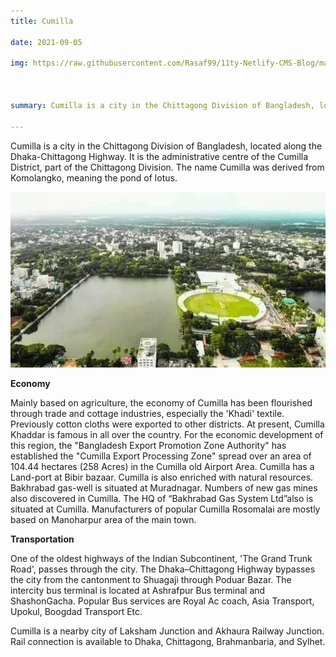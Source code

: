 ```yaml
---
title: Cumilla

date: 2021-09-05

img: https://raw.githubusercontent.com/Rasaf99/11ty-Netlify-CMS-Blog/main/img/cumilla-1.png



summary: Cumilla is a city in the Chittagong Division of Bangladesh, located along the Dhaka-Chittagong Highway. It is the administrative centre of the Cumilla District, part of the Chittagong Division. The name Cumilla was derived from Komolangko, meaning the pond of lotus.

---
```




Cumilla is a city in the Chittagong Division of Bangladesh, located along the Dhaka-Chittagong Highway. It is the administrative centre of the Cumilla District, part of the Chittagong Division. The name Cumilla was derived from Komolangko, meaning the pond of lotus.


<p class="-post-img-wrapper-lg"><img class="-post-img-md" src="https://raw.githubusercontent.com/Rasaf99/11ty-Netlify-CMS-Blog/main/img/cumilla-2.png" alt="cumila"></p>



**Economy**

Mainly based on agriculture, the economy of Cumilla has been flourished through trade and cottage industries, especially the 'Khadi' textile. Previously cotton cloths were exported to other districts. At present, Cumilla Khaddar is famous in all over the country. For the economic development of this region, the "Bangladesh Export Promotion Zone Authority" has established the "Cumilla Export Processing Zone" spread over an area of 104.44 hectares (258 Acres) in the Cumilla old Airport Area. Cumilla has a Land-port at Bibir bazaar. Cumilla is also enriched with natural resources. Bakhrabad gas-well is situated at Muradnagar. Numbers of new gas mines also discovered in Cumilla. The HQ of “Bakhrabad Gas System Ltd”also is situated at Cumilla. Manufacturers of popular Cumilla Rosomalai are mostly based on Manoharpur area of the main town.


**Transportation**

One of the oldest highways of the Indian Subcontinent, 'The Grand Trunk Road', passes through the city. The Dhaka–Chittagong Highway bypasses the city from the cantonment to Shuagaji through Poduar Bazar. The intercity bus terminal is located at Ashrafpur Bus terminal and ShashonGacha. Popular Bus services are Royal Ac coach, Asia Transport, Upokul, Boogdad Transport Etc.

Cumilla is a nearby city of Laksham Junction and Akhaura Railway Junction. Rail connection is available to Dhaka, Chittagong, Brahmanbaria, and Sylhet.